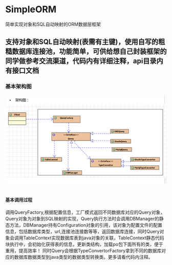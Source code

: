 # SimpleORM
简单实现对象和SQL自动映射的ORM数据层框架
## 支持对象和SQL自动映射(表需有主键)，使用自写的粗糙数据库连接池，功能简单，可供给想自己封装框架的同学做参考交流渠道，代码内有详细注释，api目录内有接口文档
### 基本架构图
![](https://github.com/tongweixu/SimpleORM/raw/master/doc/架构图.PNG)  
#### 基本调用过程
调用QueryFactory,根据配置信息，工厂模式返回不同数据库对应的Query对象，Query对象为对象到SQL映射的实现，Query执行方法时会调用DBManager的静态方法，DBManager持有Configuration对象的引用，该对象为配置文件的配置信息，包括数据库类型，url,连接池连接数等等，返回数据库连接，同时Query对象会调用TableContext实现数据库表到java对象的关联，TableContext静态代码块执行中，会初始化获得表的信息，更新类结构，加载po包下面所有的类，便于重用，提高效率！
同时Query会根据TypeConvertorFactory拿到不同的数据库对应的数据库数据类型到java类型的数据类型转换类。更多请看代码内注释。
